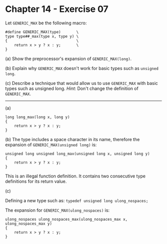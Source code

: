 # Chapter 14 - Exercise 07

Let `GENERIC_MAX` be the following macro:  

```
#define GENERIC_MAX(type)       \
type type##_max(type x, type y) \
{                               \
    return x > y ? x : y;       \
}
```

(a) 
Show the preprocessor's expansion of `GENERIC_MAX(long)`.  

(b) 
Explain why `GENERIC_MAX` doesn't work for basic types such as `unsigned long`.  

(c) 
Describe a technique that would allow us to use `GENERIC_MAX` with basic types such as unsigned long. _Hint_: Don't change the definition of `GENERIC_MAX`.  

---

(a)

```
long long_max(long x, long y)
{
    return x > y ? x : y;
}
```

(b)
The type includes a space character in its name, therefore the expansion of `GENERIC_MAX(unsigned long)` is:  

```
unsigned long unsigned long_max(unsigned long x, unsigned long y)
{
    return x > y ? x : y;
}
```

This is an illegal function definition. It contains two consecutive type definitions for its return value.  

(c)

Defining a new type such as: `typedef unsigned long ulong_nospaces;`  

The expansion for `GENERIC_MAX(ulong_nospaces)` is:  

```
ulong_nospaces ulong_nospaces_max(ulong_nospaces_max x, ulong_nospaces_max y)
{
    return x > y ? x : y;
}
```
